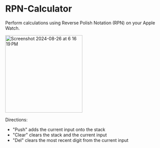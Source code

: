 # RPN-Calculator

Perform calculations using Reverse Polish Notation (RPN) on your Apple Watch.

<img width="245" alt="Screenshot 2024-08-26 at 6 16 19 PM" src="https://github.com/user-attachments/assets/36d1f15d-f0f8-4cc9-993e-174877eac56a">

Directions: 
- "Push" adds the current input onto the stack
- "Clear" clears the stack and the current input
- "Del" clears the most recent digit from the current input
